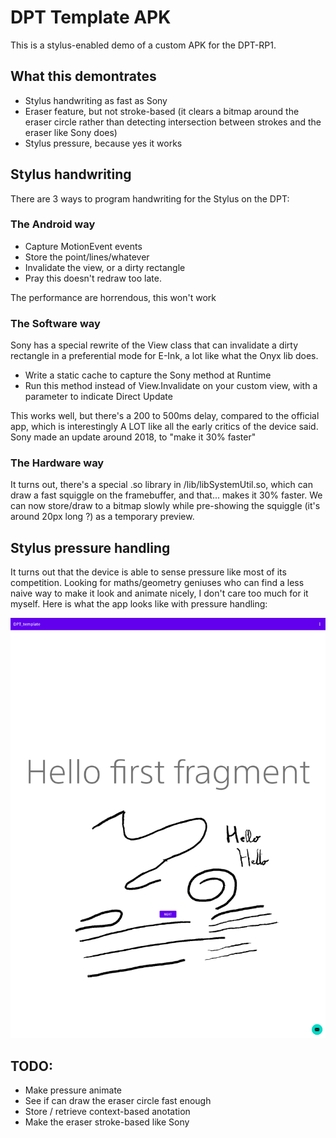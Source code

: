 # DPT Template APK 
This is a stylus-enabled demo of a custom APK for the DPT-RP1.

## What this demontrates
* Stylus handwriting as fast as Sony
* Eraser feature, but not stroke-based (it clears a bitmap around the eraser circle
rather than detecting intersection between strokes and the eraser like Sony does)
* Stylus pressure, because yes it works

## Stylus handwriting
There are 3 ways to program handwriting for the Stylus on the DPT:

### The Android way
* Capture MotionEvent events
* Store the point/lines/whatever
* Invalidate the view, or a dirty rectangle
* Pray this doesn't redraw too late.

The performance are horrendous, this won't work

### The Software way
Sony has a special rewrite of the View class that can invalidate
a dirty rectangle in a preferential mode for E-Ink, a lot like what the Onyx lib does.

* Write a static cache to capture the Sony method at Runtime
* Run this method instead of View.Invalidate on your custom view, with a parameter
to indicate Direct Update 

This works well, but there's a 200 to 500ms delay, compared to the official app,
which is interestingly A LOT like all the early critics of the device said. Sony made an update around
2018, to "make it 30% faster"

### The Hardware way
It turns out, there's a special .so library in /lib/libSystemUtil.so, which can draw a fast squiggle
on the framebuffer, and that... makes it 30% faster. We can now store/draw to a bitmap slowly while 
pre-showing the squiggle (it's around 20px long ?) as a temporary preview.

## Stylus pressure handling
It turns out that the device is able to sense pressure like most of its competition. 
Looking for maths/geometry geniuses who can find a less naive way to make it look and animate
nicely, I don't care too much for it myself. Here is what the app looks like with pressure handling:

![Pressure Handling](doc/pressure-senstive.png)

## TODO:
* Make pressure animate
* See if can draw the eraser circle fast enough
* Store / retrieve context-based anotation
* Make the eraser stroke-based like Sony
